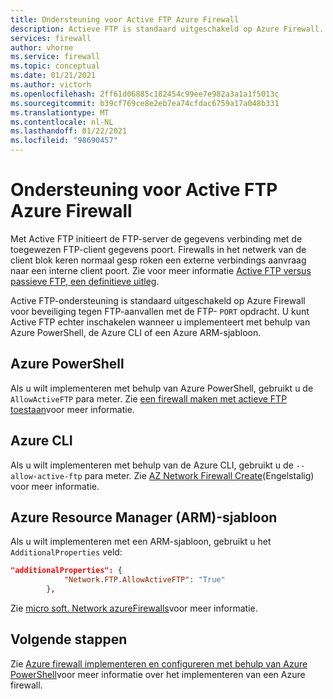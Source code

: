 ```yaml
---
title: Ondersteuning voor Active FTP Azure Firewall
description: Actieve FTP is standaard uitgeschakeld op Azure Firewall. U kunt deze functie inschakelen met Power shell, CLI en ARM-sjabloon.
services: firewall
author: vhorne
ms.service: firewall
ms.topic: conceptual
ms.date: 01/21/2021
ms.author: victorh
ms.openlocfilehash: 2ff61d06885c182454c99ee7e982a3a1a1f5013c
ms.sourcegitcommit: b39cf769ce8e2eb7ea74cfdac6759a17a048b331
ms.translationtype: MT
ms.contentlocale: nl-NL
ms.lasthandoff: 01/22/2021
ms.locfileid: "98690457"
---
```

# <a name="azure-firewall-active-ftp-support"></a>Ondersteuning voor Active FTP Azure Firewall

Met Active FTP initieert de FTP-server de gegevens verbinding met de toegewezen FTP-client gegevens poort. Firewalls in het netwerk van de client blok keren normaal gesp roken een externe verbindings aanvraag naar een interne client poort. Zie voor meer informatie [Active FTP versus passieve FTP, een definitieve uitleg](https://slacksite.com/other/ftp.html).

Active FTP-ondersteuning is standaard uitgeschakeld op Azure Firewall voor beveiliging tegen FTP-aanvallen met de FTP- `PORT` opdracht. U kunt Active FTP echter inschakelen wanneer u implementeert met behulp van Azure PowerShell, de Azure CLI of een Azure ARM-sjabloon.

## <a name="azure-powershell"></a>Azure PowerShell

Als u wilt implementeren met behulp van Azure PowerShell, gebruikt u de `AllowActiveFTP` para meter. Zie [een firewall maken met actieve FTP toestaan](/powershell/module/az.network/new-azfirewall?view=azps-5.4.0#16---create-a-firewall-with-allow-active-ftp-)voor meer informatie.

## <a name="azure-cli"></a>Azure CLI

Als u wilt implementeren met behulp van de Azure CLI, gebruikt u de `--allow-active-ftp` para meter. Zie [AZ Network Firewall Create](/cli/azure/ext/azure-firewall/network/firewall?view=azure-cli-latest#ext_azure_firewall_az_network_firewall_create-optional-parameters)(Engelstalig) voor meer informatie. 

## <a name="azure-resource-manager-arm-template"></a>Azure Resource Manager (ARM)-sjabloon

Als u wilt implementeren met een ARM-sjabloon, gebruikt u het `AdditionalProperties` veld:

```json
"additionalProperties": {
            "Network.FTP.AllowActiveFTP": "True"
        },
```
Zie [micro soft. Network azureFirewalls](/azure/templates/microsoft.network/azurefirewalls)voor meer informatie.

## <a name="next-steps"></a>Volgende stappen

Zie [Azure firewall implementeren en configureren met behulp van Azure PowerShell](deploy-ps.md)voor meer informatie over het implementeren van een Azure firewall.